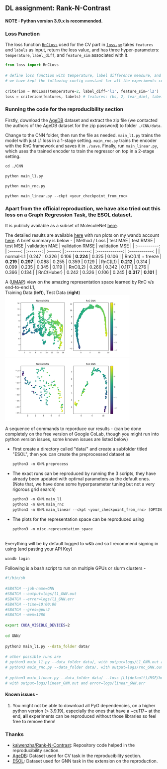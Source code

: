 ## DL assignment: Rank-N-Contrast

#### NOTE : Python version 3.9.x is recommended.

### Loss Function
The loss function [`RnCLoss`](./CNN/loss.py#L34) used for the CV part in [`loss.py`](./CNN/loss.py) takes `features` and `labels` as input, return the loss value, and has three hyper-parameters: `temperature`, `label_diff`, and `feature_sim` associated with it.

```python
from loss import RnCLoss

# define loss function with temperature, label difference measure, and feature similarity measure
# we have kept the following config constant for all the experiments conducted:

criterion = RnCLoss(temperature=2, label_diff='l1', feature_sim='l2')
loss = criterion(features, labels) # features: (bs, 2, fear_dim), labels: (bs, label_dim)
```

### Running the code for the reproducibility section
Firstly, download the [AgeDB](https://ibug.doc.ic.ac.uk/resources/agedb/) dataset and extract the zip file (we contacted the authors of the AgeDB dataset for the zip password) to folder `./CNN/data`.

Change to the CNN folder, then run the file as needed. `main_l1.py` trains the model with just L1 loss in a 1-stage setting. `main_rnc.py` trains the encoder with the RnC framework and saves it in `./save`. Finally, run `main_linear.py`, which uses the trained encoder to train the regressor on top in a 2-stage setting.
```
cd ./CNN

python main_l1.py

python main_rnc.py

python main_linear.py --ckpt <your_checkpoint_from_rnc>
```


### Apart from the official reproduction, we have also tried out this loss on a Graph Regression Task, the ESOL dataset. <br>
It is publicly available as a subset of MoleculeNet <a href="https://moleculenet.org/datasets-1">here</a>.

The detailed results are available <a href="https://docs.google.com/spreadsheets/d/1HBiUqcsvInXPTq7ywI10QNTG04TnSSEAMmGR4vD-u18/edit#gid=1568203868">here</a> with run plots on my wandb account <a href="https://wandb.ai/karannb/dl-project/table?nw=nwuserkarannb">here</a>. A brief summary is below - 
| Method / Loss | test MAE | test RMSE | test MSE | validation MAE | validation RMSE | validation MSE |
| :-----------: | :------: | :-------: | :------: | :------------: | :-------------: | :------------: |
| normal-L1 | 0.247	| 0.326 | 0.106 | **0.224** | 0.325 | 0.106 |
| RnC(L1) + freeze | **0.219** | **0.297** | 0.088 | 0.255 | 0.359 | 0.129 |
| RnC(L1) | **0.212** | 0.314 | 0.099 | 0.235 | 0.345 | 0.119 |
| RnC(L2) | 0.266 | 0.342 | 0.117 | 0.276 | 0.366 | 0.134 |
| RnC(Huber) | 0.242 | 0.326 | 0.106 | 0.245 | **0.317** | **0.101** |

A (<a href="https://umap-learn.readthedocs.io/en/latest/">UMAP</a>) view on the amazing representation space learned by RnC v/s end-to-end L1, <br>
Training Data (**left**), Test Data (**right**)<br>
<img src="imgs/representation_space_train.png" alt="train data" width="400" height="200"/>
<img src="imgs/representation_space_test.png" alt="test data" width="400" height="200"/>

A sequence of commands to reporduce our results - (can be done completely on the free version of Google CoLab, though you might run into python version issues, some known issues are listed below)<br>
- First create a directory called "data/" and create a subfolder titled "ESOL", then you can create the preprocessed dataset as
    ```python
    python3 -m GNN.preprocess
    ```

- The exact runs can be reproduced by running the 3 scripts, they have already been updated with optimal parameters as the default ones. (Note that, we have done some hyperparameter tuning but not a very rigorous grid search)
    ```python
    python3 -m GNN.main_l1
    python3 -m GNN.main_rnc
    python3 -m GNN.main_linear --ckpt <your_checkpoint_from_rnc> [OPTINAL] --freeze_encoder --loss [l1(default)/MSE/huber]
    ```

- The plots for the representation space can be reproduced using 
    ```python
    python3 -m misc.representation_space
    ```
<br>
Everything will be by default logged to w&b and so I recommend signing in using (and pasting your API Key)

```bash
wandb login
```
Following is a bash script to run on multiple GPUs or slurm clusters - 

```bash
#!/bin/sh

#SBATCH --job-name=GNN
#SBATCH --output=logs/l1_GNN.out
#SBATCH --error=logs/l1_GNN.err
#SBATCH --time=10:00:00
#SBATCH --gres=gpu:2
#SBATCH --mem=128G

export CUDA_VISIBLE_DEVICES=2

cd GNN/

python3 main_l1.py --data_folder data/

# other possible runs are
# python3 main_l1.py --data_folder data/, with output=logs/L1_GNN.out and error=logs/L1_GNN.err
# python3 main_rnc.py --data_folder data/, with output=logs/rnc_GNN.out and error=logs/rnc_GNN.err

# python3 main_linear.py --data_folder data/ --loss [L1(default)/MSE/huber] --ckpt <path> [OPTIONAL] --freeze_encoder, 
# with output=logs/linear_GNN.out and error=logs/linear_GNN.err
```
#### Known issues - 
1. You might not be able to download all PyG dependencies, on a higher python version (> 3.9.19), especially the ones that have a ~cu117~ at the end, **all** experiments can be reproduced without those libraries so feel free to remove them!

### Thanks
- [kaiwenzha/Rank-N-Contrast](https://github.com/kaiwenzha/Rank-N-Contrast): Repository code helped in the reproducibility section.
- [AgeDB](https://ibug.doc.ic.ac.uk/resources/agedb/): Dataset used for CV task in the reproducibility section.
- [ESOL](https://pubs.acs.org/doi/10.1021/ci034243x): Dataset used for GNN task in the extension on the reproduction.
